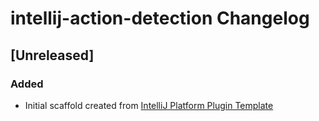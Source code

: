 <!-- Keep a Changelog guide -> https://keepachangelog.com -->

# intellij-action-detection Changelog

## [Unreleased]
### Added
- Initial scaffold created from [IntelliJ Platform Plugin Template](https://github.com/JetBrains/intellij-platform-plugin-template)
